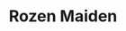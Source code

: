 --- 
title: "Rozen Maiden"
publishdate: "2019-4-9T16:48:46+02:00"
src: "https://365manga.net/manga/rozen-maiden"
image: "https://data.365manga.net/images/thumbnails/24211-rozen-maiden.jpg"
description: "From Tokyopop: After a traumatic incident, Jun Sakurada refuses to interact with the outside world and return to school--he even shuts out his sister, his closest friend. Jun spends most of his time online buying spiritual items that are obvious rip-offs. One day he finds a website that curiously enough asks him to put his order in his desk drawer. Thinking it's a joke, Jun plays along. The following day…"
---